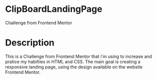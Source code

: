 # ClipBoardLandingPage
Challenge from Frontend Mentor 

# Description
This is a Challenge from Frontend Mentor that i'm using to increase and pratice my habilties in HTML and CSS.
The main goal is creating a responsive landing page, using the design available on the website Frontend Mentor.
